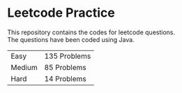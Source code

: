 # Leetcode Practice
This repository contains the codes for leetcode questions. <br>
The questions have been coded using Java. <br>
<table><tr><td>Easy</td><td>135 Problems</td></tr><tr><td>Medium</td><td>85 Problems</td></tr><tr><td>Hard</td><td>14 Problems</td></tr></table>
